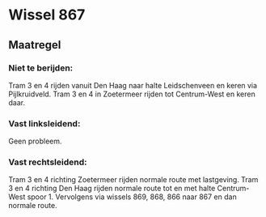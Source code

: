 # Wissel 867
## Maatregel
### Niet te berijden:
Tram 3 en 4 rijden vanuit Den Haag naar halte Leidschenveen en keren via Pijlkruidveld.
Tram 3 en 4 in Zoetermeer rijden tot Centrum-West en keren daar.
### Vast linksleidend:
Geen probleem.
### Vast rechtsleidend:
Tram 3 en 4 richting Zoetermeer rijden normale route met lastgeving.
Tram 3 en 4 richting Den Haag rijden normale route tot en met halte Centrum-West spoor 1. Vervolgens via wissels 869, 868, 866 naar 867 en dan normale route.
